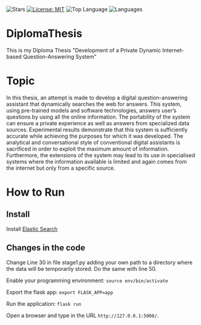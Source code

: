 ![Stars](https://img.shields.io/github/stars/Skapis9999/DiplomaThesis)
[![License: MIT](https://img.shields.io/badge/License-MIT-yellow.svg)](https://opensource.org/licenses/MIT)
![Top Language](https://img.shields.io/github/languages/top/Skapis9999/DiplomaThesis)
![Languages](https://img.shields.io/github/languages/count/Skapis9999/DiplomaThesis)

# DiplomaThesis
This is my Diploma Thesis "Development of a Private Dynamic Internet-based Question-Answering System"

# Topic
In this thesis, an attempt is made to develop a digital question-answering assistant that dynamically
searches the web for answers. This system, using pre-trained models and software technologies, answers user’s questions by using all the online information. The portability of the system can ensure a private experience as well as answers from specialized data sources.
Experimental results demonstrate that this system is sufficiently accurate while achieving the purposes for which it was developed. The analytical and conversational style of conventional digital assistants is sacrificed in order to exploit the maximum amount of information. Furthermore, the extensions of the system may lead to its use in specialised systems where the information available is limited and again comes from the internet but only from a specific source.

# How to Run

## Install
Install [Elastic Search](https://www.elastic.co/guide/en/elasticsearch/reference/current/deb.html#deb-key)

## Changes in the code
Change Line 30 in file stage1.py adding your own path to a directory where the data will be temporarily stored. Do the same with line 50. 

Enable your programming environment: ```source env/bin/activate```

Export the flask app: ```export FLASK_APP=app```

Run the application: ```flask run```

Open a browser and type in the URL ```http://127.0.0.1:5000/```.


